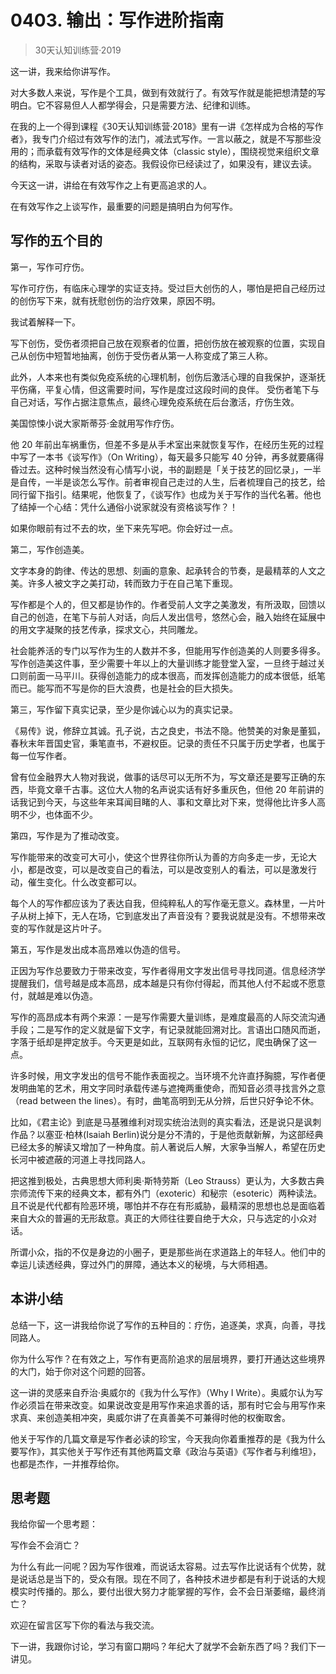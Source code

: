 # 0403. 输出：写作进阶指南
> 30天认知训练营·2019

这一讲，我来给你讲写作。

对大多数人来说，写作是个工具，做到有效就行了。有效写作就是能把想清楚的写明白。它不容易但人人都学得会，只是需要方法、纪律和训练。

在我的上一个得到课程《30天认知训练营·2018》里有一讲《怎样成为合格的写作者》，我专门介绍过有效写作的法门，减法式写作。一言以蔽之，就是不写那些没用的；而承载有效写作的文体是经典文体（classic style），围绕视觉来组织文章的结构，采取与读者对话的姿态。我假设你已经读过了，如果没有，建议去读。

今天这一讲，讲给在有效写作之上有更高追求的人。

在有效写作之上谈写作，最重要的问题是搞明白为何写作。

## 写作的五个目的

第一，写作可疗伤。

写作可疗伤，有临床心理学的实证支持。受过巨大创伤的人，哪怕是把自己经历过的创伤写下来，就有抚慰创伤的治疗效果，原因不明。

我试着解释一下。

写下创伤，受伤者须把自己放在观察者的位置，把创伤放在被观察的位置，实现自己从创伤中短暂地抽离，创伤于受伤者从第一人称变成了第三人称。

此外，人本来也有类似免疫系统的心理机制，创伤后激活心理的自我保护，逐渐抚平伤痛，平复心情，但这需要时间，写作是度过这段时间的良伴。 受伤者笔下与自己对话，写作占据注意焦点，最终心理免疫系统在后台激活，疗伤生效。

美国惊悚小说大家斯蒂芬·金就用写作疗伤。

他 20 年前出车祸重伤，但差不多是从手术室出来就恢复写作，在经历生死的过程中写了一本书《谈写作》（On Writing），每天最多只能写 40 分钟，再多就要痛得昏过去。这种时候当然没有心情写小说，书的副题是「关于技艺的回忆录」，一半是自传，一半是谈怎么写作。前者审视自己走过的人生，后者梳理自己的技艺，给同行留下指引。结果呢，他恢复了，《谈写作》也成为关于写作的当代名著。他也了结掉一个心结：凭什么通俗小说家就没有资格谈写作？！

如果你眼前有过不去的坎，坐下来先写吧。你会好过一点。

第二，写作创造美。

文字本身的韵律、传达的思想、刻画的意象、起承转合的节奏，是最精萃的人文之美。许多人被文字之美打动，转而致力于在自己笔下重现。

写作都是个人的，但又都是协作的。作者受前人文字之美激发，有所汲取，回馈以自己的创造，在笔下与前人对话，向后人发出信号，悠然心会，融入始终在延展中的用文字凝聚的技艺传承，探求文心，共同雕龙。

社会能养活的专门以写作为生的人数并不多，但能用写作创造美的人则要多得多。写作创造美这件事，至少需要十年以上的大量训练才能登堂入室，一旦终于越过关口则前面一马平川。获得创造能力的成本很高，而发挥创造能力的成本很低，纸笔而已。能写而不写是你的巨大浪费，也是社会的巨大损失。

第三，写作留下真实记录，至少是你诚心以为的真实记录。

《易传》说，修辞立其诚。孔子说，古之良史，书法不隐。他赞美的对象是董狐，春秋末年晋国史官，秉笔直书，不避权臣。记录的责任不只属于历史学者，也属于每一位写作者。

曾有位金融界大人物对我说，做事的话尽可以无所不为，写文章还是要写正确的东西，毕竟文章千古事。这位大人物的名声说实话有好多重灰色，但他 20 年前讲的话我记到今天，与这些年来耳闻目睹的人、事和文章比对下来，觉得他比许多人高明不少，也体面不少。

第四，写作是为了推动改变。

写作能带来的改变可大可小，使这个世界往你所认为善的方向多走一步，无论大小，都是改变，可以是改变自己的看法，可以是改变别人的看法，可以是激发行动，催生变化。什么改变都可以。

每个人的写作都应该为了表达自我，但纯粹私人的写作毫无意义。森林里，一片叶子从树上掉下，无人在场，它到底发出了声音没有？要我说就是没有。不想带来改变的写作就是这片叶子。

第五，写作是发出成本高昂难以伪造的信号。

正因为写作总要致力于带来改变，写作者得用文字发出信号寻找同道。信息经济学提醒我们，信号越是成本高昂，成本越是只有你付得起，而其他人付不起或不愿意付，就越是难以伪造。

写作的高昂成本有两个来源：一是写作需要大量训练，是难度最高的人际交流沟通手段；二是写作的定义就是留下文字，有记录就能回溯对比。言语出口随风而逝，字落于纸却是押定放手。今天更是如此，互联网有永恒的记忆，爬虫确保了这一点。

许多时候，用文字发出的信号不能作表面视之。当环境不允许直抒胸臆，写作者便发明曲笔的艺术，用文字同时承载传递与遮掩两重使命，而知音必须寻找言外之意（read between the lines）。有时，曲笔高明到无从分辨，后世只好争论不休。

比如，《君主论》到底是马基雅维利对现实统治法则的真实看法，还是说只是讽刺作品？以塞亚·柏林(Isaiah Berlin)说分是分不清的，于是他贡献新解，为这部经典已经太多的解读又增加了一种角度。前人著说后人解，大家争当解人，希望在历史长河中被遮蔽的河道上寻找同路人。

把这推到极处，古典思想大师利奥·斯特劳斯（Leo Strauss）更认为，大多数古典宗师流传下来的经典文本，都有外门（exoteric）和秘宗（esoteric）两种读法。且不说是代代都有险恶环境，哪怕并不存在有形威胁，最精深的思想也总是面临着来自大众的普遍的无形敌意。真正的大师往往要自绝于大众，只与选定的小众对话。

所谓小众，指的不仅是身边的小圈子，更是那些尚在求道路上的年轻人。他们中的幸运儿读透经典，穿过外门的屏障，通达本义的秘境，与大师相遇。

## 本讲小结

总结一下，这一讲我给你说了写作的五种目的：疗伤，追逐美，求真，向善，寻找同路人。

你为什么写作？在有效之上，写作有更高阶追求的层层境界，要打开通达这些境界的大门，始于你对这个问题的回答。

这一讲的灵感来自乔治·奥威尔的《我为什么写作》（Why I Write）。奥威尔认为写作必须旨在带来改变。如果说改变是用写作来追求善的话，那有时它会与用写作来求真、来创造美相冲突，奥威尔讲了在真善美不可兼得时他的权衡取舍。

他关于写作的几篇文章是写作者必读的珍宝，今天我向你着重推荐的是《我为什么要写作》，其实他关于写作还有其他两篇文章《政治与英语》《写作者与利维坦》，也都是杰作，一并推荐给你。

## 思考题

我给你留一个思考题：

写作会不会消亡？

为什么有此一问呢？因为写作很难，而说话太容易。过去写作比说话有个优势，就是说话总是当下的，受众有限。现在不同了，各种技术进步都是有利于说话的大规模实时传播的。那么，要付出很大努力才能掌握的写作，会不会日渐萎缩，最终消亡？

欢迎在留言区写下你的看法与我交流。

下一讲，我跟你讨论，学习有窗口期吗？年纪大了就学不会新东西了吗？我们下一讲见。


